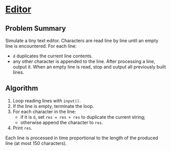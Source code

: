 # [Editor](https://www.spoj.com/problems/EDIT1/)

## Problem Summary
Simulate a tiny text editor. Characters are read line by line until an empty line is encountered. For each line:
- `d` duplicates the current line contents.
- any other character is appended to the line.
After processing a line, output it. When an empty line is read, stop and output all previously built lines.

## Algorithm
1. Loop reading lines with `input()`.
2. If the line is empty, terminate the loop.
3. For each character in the line:
   - if it is `d`, set `res = res + res` to duplicate the current string;
   - otherwise append the character to `res`.
4. Print `res`.

Each line is processed in time proportional to the length of the produced line (at most 150 characters).
